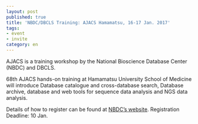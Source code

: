 ```yaml
---
layout: post
published: true
title: 'NBDC/DBCLS Training: AJACS Hamamatsu, 16-17 Jan. 2017'
tags:
- event
- invite
category: en
---
```


AJACS is a training workshop by the National Bioscience Database Center (NBDC) and DBCLS.

 

68th AJACS hands-on training at Hamamatsu University School of Medicine will introduce Database catalogue and cross-database search, Database archive, database and web tools for sequence data analysis and NGS data analysis.

 

Details of how to register can be found at [NBDC’s website](http://events.biosciencedbc.jp/training/ajacs67). Registration Deadline: 10 Jan.